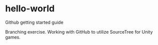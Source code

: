 # hello-world
Github getting started guide

Branching exercise. Working with GitHub to utilize SourceTree for Unity games.
